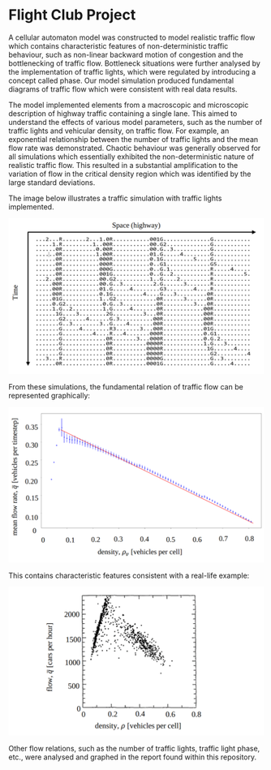 # Flight Club Project

A cellular automaton model was constructed to model realistic traffic flow which contains characteristic features of 
non-deterministic traffic behaviour, such as non-linear backward motion of congestion and the bottlenecking of traffic 
flow. Bottleneck situations were further analysed by the implementation of traffic lights, which were regulated by 
introducing a concept called phase. Our model simulation produced fundamental diagrams of traffic flow which were 
consistent with real data results. 

The model implemented elements from a macroscopic and microscopic description of highway traffic containing a single 
lane. This aimed to understand the effects of various model parameters, such as the number of traffic lights and 
vehicular density, on traffic flow. For example, an exponential relationship between the number of traffic lights and 
the mean flow rate was demonstrated. Chaotic behaviour was generally observed for all simulations which essentially
exhibited the non-deterministic nature of realistic traffic flow. This resulted in a substantial amplification to the 
variation of flow in the critical density region which was identified by the large standard deviations.

The image below illustrates a traffic simulation with traffic lights implemented.

![](README-images/highway_simulation_with_traffic_lights.png)

From these simulations, the fundamental relation of traffic flow can be represented graphically: 

![](README-images/fundamental_relation_of_traffic_flow_simulated.png)

This contains characteristic features consistent with a real-life example:

![](README-images/fundamental_relation_of_traffic_flow_real.png)

Other flow relations, such as the number of traffic lights, traffic light phase, etc., were analysed and graphed in the 
report found within this repository.